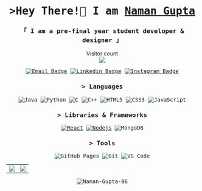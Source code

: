 <!-- Intro  -->
<h1 align="center">
        <samp>&gt;Hey There!👋 I am
        <b><a target="_blank" href="https://github.com/Naman-Gupta-06">Naman Gupta </a></b>
        </samp>
</h1>

<h3 align="center">
        <samp>
       「 I am a pre-final year student developer & designer 」
       </samp>
</h3>
<p align="center"> 
  Visitor count<br>
  <img src="https://profile-counter.glitch.me/Naman-Gupta-06/count.svg" />
</p>

<div align="center">
<samp>
<!-- ### Connect with me: -->

[![Email Badge](https://img.shields.io/badge/-Email-c14438?style=flat-square&logo=Gmail&logoColor=white&link=mailto:ronitkhatri44@gmail.com)](mailto:namangupta990@gmail.com)
[![Linkedin Badge](https://img.shields.io/badge/-LinkedIn-blue?style=flat-square&logo=Linkedin&logoColor=white&link=https://www.linkedin.com/in/naman-gupta-nemo/)](https://www.linkedin.com/in/naman-gupta-nemo/)
[![Instagram Badge](https://img.shields.io/badge/-Instagram-purple?style=flat-square&logo=instagram&logoColor=white&link=https://www.instagram.com/ronitxx9/)](https://www.instagram.com/nemo_.06/)

<!-- <br /> -->



### > Languages

![Java](https://img.shields.io/badge/-java-E34A86?style=flat-square&logo=java)
![Python](https://img.shields.io/badge/-Python-black?style=flat-square&logo=Python)
![C](https://img.shields.io/badge/-C-00599C?style=flat-square&logo=c)
![C++](https://img.shields.io/badge/-C++-00599C?style=flat-square&logo=cplusplus)
![HTML5](https://img.shields.io/badge/-HTML5-E34F26?style=flat-square&logo=html5&logoColor=white)
![CSS3](https://img.shields.io/badge/-CSS3-1572B6?style=flat-square&logo=css3)
![JavaScript](https://img.shields.io/badge/-JavaScript-black?style=flat-square&logo=javascript)

### > Libraries & Frameworks

[![React](https://img.shields.io/badge/-React-black?style=flat-square&logo=react)](https://reactjs.org/)
[![Nodejs](https://img.shields.io/badge/-Nodejs-black?style=flat-square&logo=Node.js)](https://nodejs.org/)
![MongoDB](https://img.shields.io/badge/MongoDB-%234ea94b.svg?logo=mongodb&logoColor=white)

### > Tools

![GitHub Pages](https://img.shields.io/badge/GitHub%20Pages-%23327FC7.svg?logo=github&style=flat-square&logoColor=white)
![Git](https://img.shields.io/badge/-Git-black?style=flat-square&logo=git)
![VS Code](https://img.shields.io/badge/-VS%20Code-007ACC?style=flat-square&logo=visual-studio-code)


<table>
<tr>
<td>
<img src="https://github-readme-stats.vercel.app/api?username=Naman-Gupta-06&include_all_commits=true&count_private=true&show_icons=true&line_height=20&theme=tokyonight"/>
<td><img src="https://github-readme-stats.vercel.app/api/top-langs?username=Naman-Gupta-06&show_icons=true&locale=en&layout=compact&theme=tokyonight" />
</td>
</tr>
</table>
<p align="center">
<p align="center"><img align="center" src="https://github-readme-streak-stats.herokuapp.com/?user=Naman-Gupta-06&layout=compact&theme=tokyonight" alt="Naman-Gupta-06" /></p>
</p?



  
<!--End: Stats -->

</details> 
</samp>
</div>
</body>